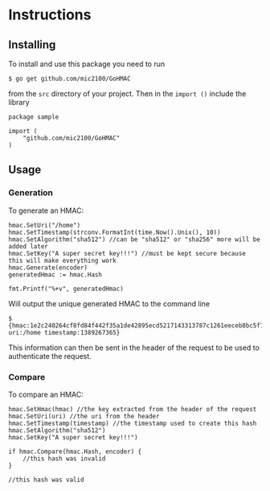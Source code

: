 # Instructions

## Installing

To install and use this package you need to run

    $ go get github.com/mic2100/GoHMAC
    
from the `src` directory of your project. Then in the `import ()` include the library

    package sample

    import (
        "github.com/mic2100/GoHMAC"
    )
   
 
## Usage
 
### Generation

To generate an HMAC:

    hmac.SetUri("/home")
    hmac.SetTimestamp(strconv.FormatInt(time.Now().Unix(), 10))
    hmac.SetAlgorithm("sha512") //can be "sha512" or "sha256" more will be added later
    hmac.SetKey("A super secret key!!!") //must be kept secure because this will make everything work
    hmac.Generate(encoder)
    generatedHmac := hmac.Hash
    
    fmt.Printf("%+v", generatedHmac)
    
Will output the unique generated HMAC to the command line

    $ {hmac:1e2c240264cf8fd84f442f35a1de42895ecd5217143313787c1261eeceb8bc5f7972ac8e6539a96a466e7dd46d0753b63a9dd402465b4f04b9184b55ab288eb9 uri:/home timestamp:1389267365}
    
This information can then be sent in the header of the request to be used to authenticate the request.

### Compare

To compare an HMAC:

    hmac.SetHmac(hmac) //the key extracted from the header of the request
    hmac.SetUri(uri) //the uri from the header
    hmac.SetTimestamp(timestamp) //the timestamp used to create this hash
    hmac.SetAlgorithm("sha512")
    hmac.SetKey("A super secret key!!!")
    
    if hmac.Compare(hmac.Hash, encoder) {
        //this hash was invalid
    }
    
    //this hash was valid